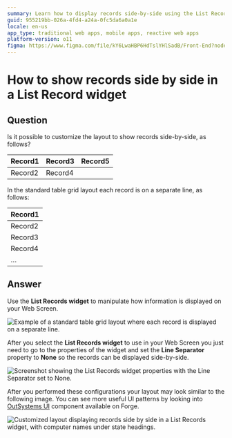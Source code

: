 ```yaml
---
summary: Learn how to display records side-by-side using the List Records widget in OutSystems 11 (O11).
guid: 955219bb-026a-4fd4-a24a-0fc5da6a0a1e
locale: en-us
app_type: traditional web apps, mobile apps, reactive web apps
platform-version: o11
figma: https://www.figma.com/file/kY6LwaHBP6HdTslYHlSadB/Front-End?node-id=844:95
---
```


# How to show records side by side in a List Record widget

## Question

Is it possible to customize the layout to show records side-by-side, as follows?

| Record1 | Record3 | Record5 |
|---------|---------|---------|
| Record2 | Record4 |         |

In the standard table grid layout each record is on a separate line, as follows:

| Record1 |
|---------|
| Record2 |
| Record3 |
| Record4 |
| …       |

## Answer

Use the **List Records widget** to manipulate how information is displayed on your Web Screen.

![Example of a standard table grid layout where each record is displayed on a separate line.](images/How-to-show-records-side-by-side-in-a-List-Record-widget_0.png "Standard table grid layout with records on separate lines")

After you select the **List Records widget** to use in your Web Screen you just need to go to the properties of the widget and set the **Line Separator** property to **None** so the records can be displayed side-by-side.

![Screenshot showing the List Records widget properties with the Line Separator set to None.](images/How-to-show-records-side-by-side-in-a-List-Record-widget_1.png "List Records widget properties")

After you performed these configurations your layout may look similar to the following image. You can see more useful UI patterns by looking into  [OutSystems UI](https://www.outsystems.com/forge/component-overview/1385/outsystems-ui) component available on Forge.

![Customized layout displaying records side by side in a List Records widget, with computer names under state headings.](images/How-to-show-records-side-by-side-in-a-List-Record-widget_2.png "Customized layout with records side by side")
